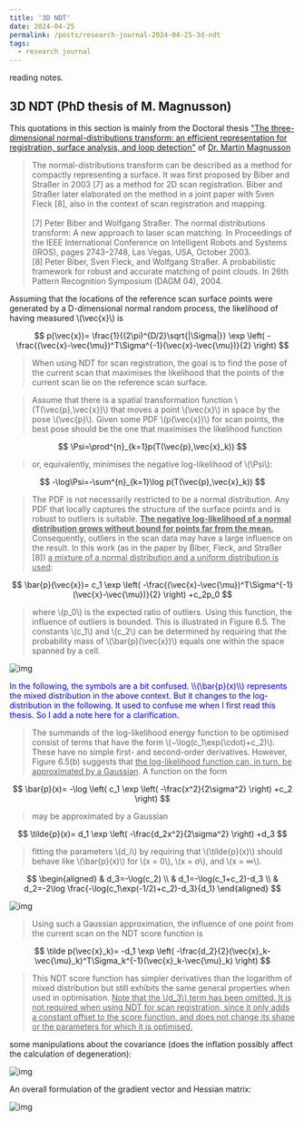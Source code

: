 ```yaml
---
title: '3D NDT'
date: 2024-04-25
permalink: /posts/research-journal-2024-04-25-3d-ndt
tags:
  - research journal
---
```


reading notes.


## 3D NDT (PhD thesis of M. Magnusson)

This quotations in this section is mainly from the 
Doctoral thesis
["The three-dimensional normal-distributions transform: an efficient representation for registration, surface analysis, and loop detection"](https://oru.diva-portal.org/smash/record.jsf?pid=diva2%3A276162&dswid=-604) of 
[Dr. Martin Magnusson](https://www.oru.se/english/employee/martin_magnusson#Doctoral_thesis__monograph)


> The normal-distributions transform can be described as a method for compactly
representing a surface. It was first proposed by Biber and Straßer in
2003 [7] as a method for 2D scan registration. Biber and Straßer later elaborated
on the method in a joint paper with Sven Fleck [8], also in the context of
scan registration and mapping.<br><br>
[7] Peter Biber and Wolfgang Straßer. The normal distributions transform:
A new approach to laser scan matching. In Proceedings of the IEEE International
Conference on Intelligent Robots and Systems (IROS), pages
2743–2748, Las Vegas, USA, October 2003.<br>
[8] Peter Biber, Sven Fleck, and Wolfgang Straßer. A probabilistic framework
for robust and accurate matching of point clouds. In 26th Pattern
Recognition Symposium (DAGM 04), 2004.

Assuming that the locations of the reference
scan surface points were generated by a D-dimensional normal random process,
the likelihood of having measured \\(\vec{x}\\) is

$$
p(\vec{x})=
\frac{1}{(2\pi)^{D/2}\sqrt{|\Sigma|}}
\exp
\left(
  -\frac{(\vec{x}-\vec{\mu})^T\Sigma^{-1}(\vec{x}-\vec{\mu})}{2}
\right)
$$

> When using NDT for scan registration, the goal is to find the pose of the current
scan that maximises the likelihood that the points of the current scan lie on the
reference scan surface.

> Assume that
there is a spatial transformation function \\(T(\vec{p},\vec{x})\\) that moves a point \\(\vec{x}\\) in space
by the pose \\(\vec{p}\\). Given some PDF \\(p(\vec{x})\\) for scan points,
the best pose should be the one that maximises the likelihood function

$$
\Psi=\prod^{n}_{k=1}p(T(\vec{p},\vec{x}_k))
$$

> or, equivalently, minimises the negative log-likelihood of \\(\Psi\\):

$$
-\log\Psi=-\sum^{n}_{k=1}\log p(T(\vec{p},\vec{x}_k))
$$

> The PDF is not necessarily restricted to be a normal distribution. Any PDF
that locally captures the structure of the surface points and is robust to outliers
is suitable. **<u>The negative log-likelihood of a normal distribution grows without
bound for points far from the mean.</u>** Consequently, outliers in the scan data may
have a large influence on the result. In this work (as in the paper by Biber, Fleck,
and Straßer [8]) <u>a mixture of a normal distribution and a uniform distribution
is used</u>:

$$
\bar{p}(\vec{x})=
c_1
\exp
\left(
  -\frac{(\vec{x}-\vec{\mu})^T\Sigma^{-1}(\vec{x}-\vec{\mu})}{2}
\right)
+c_2p_0
$$

> where \\(p_0\\) is the expected ratio of outliers. Using this function, the influence of
outliers is bounded. This is illustrated in Figure 6.5. The constants \\(c_1\\) and \\(c_2\\)
can be determined by requiring that the probability mass of \\(\bar{p}(\vec{x})\\) equals one
within the space spanned by a cell.

![img](http://sunqinxuan.github.io/images/posts-research-journal-2024-04-25-img1.png)

<font color=blue>
In the following, the symbols are a bit confused.
\\(\bar{p}(x)\\) represents the mixed distribution in the above context.
But it changes to the log-distribution in the following.
It used to confuse me when I first read this thesis.
So I add a note here for a clarification.
</font>

> The summands of the log-likelihood energy function to be optimised consist
of terms that have the form \\(−\log(c_1\exp(\cdot)+c_2)\\). These
have no simple first- and second-order derivatives.
However, Figure 6.5(b) suggests
that <u>the log-likelihood function can, in turn, be approximated by a Gaussian</u>.
A function on the form 

$$
\bar{p}(x)=
-\log 
\left(
c_1
\exp
\left(
  -\frac{x^2}{2\sigma^2}
\right)
+c_2
\right)
$$

 > may be approximated by a Gaussian 

$$
\tilde{p}(x)=
d_1
\exp
\left(
  -\frac{d_2x^2}{2\sigma^2}
\right)
+d_3
$$
 
> fitting the parameters \\(d_i\\) by requiring that \\(\tilde{p}(x)\\) should behave like \\(\bar{p}(x)\\) for \\(x = 0\\), \\(x = σ\\), and \\(x = ∞\\).

$$
\begin{aligned}
& d_3=-\log(c_2) \\
& d_1=-\log(c_1+c_2)-d_3 \\
& d_2=-2\log
\frac{-\log(c_1\exp(-1/2)+c_2)-d_3}{d_1}
\end{aligned}
$$

![img](http://sunqinxuan.github.io/images/posts-research-journal-2024-04-25-img2.jpg)

> Using such a Gaussian approximation, the influence of one point from the current
scan on the NDT score function is

$$
\tilde p(\vec{x}_k)=
-d_1
\exp
\left(
  -\frac{d_2}{2}(\vec{x}_k-\vec{\mu}_k)^T\Sigma_k^{-1}(\vec{x}_k-\vec{\mu}_k)
\right)
$$

> This NDT score function has simpler derivatives than the logarithm of mixed distribution but still exhibits the same general properties when used in optimisation.
<u>Note that the \\(d_3\\) term has been omitted. It is not required
when using NDT for scan registration, since it only adds a constant offset to
the score function, and does not change its shape or the parameters for which
it is optimised.</u>

some manipulations about the covariance (does the inflation possibly affect the calculation of degeneration):

![img](http://sunqinxuan.github.io/images/posts-research-journal-2024-04-25-img3.png)

An overall formulation of the gradient vector and Hessian matrix:

![img](http://sunqinxuan.github.io/images/posts-research-journal-2024-04-25-img4.png)








































